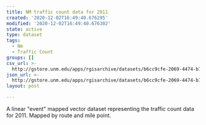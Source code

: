 ```yaml
---
title: NM traffic count data for 2011
created: '2020-12-02T16:49:40.676295'
modified: '2020-12-02T16:49:40.676302'
state: active
type: dataset
tags:
  - Nm
  - Traffic Count
groups: []
csv_url: >-
  http://gstore.unm.edu/apps/rgisarchive/datasets/b6cc9cfe-2069-4474-b7af-551f8b9617ae/traffic_data_2011.derived.csv
json_url: >-
  http://gstore.unm.edu/apps/rgisarchive/datasets/b6cc9cfe-2069-4474-b7af-551f8b9617ae/traffic_data_2011.derived.json
layout: post

---
```

 A linear "event" mapped vector dataset representing the traffic count data for 2011.
Mapped by route and mile point. 
